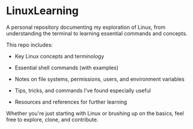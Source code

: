 # LinuxLearning

A personal repository documenting my exploration of Linux, from understanding the terminal to learning essential commands and concepts.

This repo includes:

 * Key Linux concepts and terminology

 * Essential shell commands (with examples)

 * Notes on file systems, permissions, users, and environment variables

 * Tips, tricks, and commands I’ve found especially useful

 * Resources and references for further learning

Whether you're just starting with Linux or brushing up on the basics, feel free to explore, clone, and contribute.
